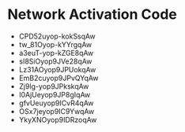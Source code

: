 # Network Activation Code
* CPD52uyop-kokSsqAw
* tw_81Oyop-kYYrgqAw
* a3euT-yop-kZGE8qAw
* sI8SiOyop9JVe28qAw
* Lz31AOyop9JPUokqAw
* EmB2cuyop9JPvQYqAw
* Zj9lg-yop9JPkskqAw
* l0AjUeyop9JP8gIqAw
* gfvUeuyop9ICvR4qAw
* OSx7jeyop9IC9YwqAw
* YkyXNOyop9IDRzoqAw